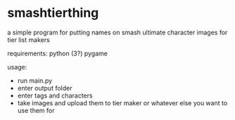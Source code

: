 # smashtierthing

a simple program for putting names on smash ultimate character images for tier list makers

requirements:
python (3?)
pygame

usage:
- run main.py
- enter output folder
- enter tags and characters
- take images and upload them to tier maker or whatever else you want to use them for

